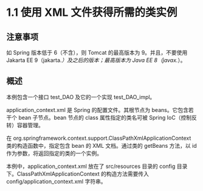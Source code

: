 # 1.1 使用 XML 文件获得所需的类实例

## 注意事项

如 Spring 版本低于 6（不含），则 Tomcat 的最高版本为 9。并且，不要使用 Jakarta EE 9（jakarta.*）及之后的版本；最高版本为 Java EE 8（javax.*）。

## 概述

本例包含一个接口 test_DAO 及它的一个实现 test_DAO_impl。

application_context.xml 是 Spring 的配置文件。其根节点为 beans。它包含若干个 bean 子节点。bean 节点的 class 属性指定的类名可被 Spring IoC（控制反转）容器管理。

在 org.springframework.context.support.ClassPathXmlApplicationContext 类的构造函数中，指定包含 bean 的 XML 文档。通过类的 getBeans 方法，以 id 作为参数，将返回指定的类的一个实例。

本例中，application_context.xml 放在了 src/resources 目录的 config 目录下。ClassPathXmlApplicationContext 的构造方法需要传入 config/application_context.xml 字符串。
